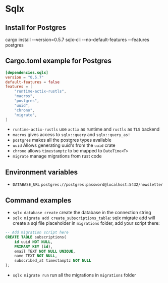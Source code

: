 # Sqlx
## Install for Postgres
cargo install --version=0.5.7 sqlx-cli --no-default-features --features postgres

## Cargo.toml example for Postgres
```toml
[dependencies.sqlx]
version = "0.5.7"
default-features = false
features = [
	"runtime-actix-rustls",
	"macros",
	"postgres",
	"uuid",
	"chrono",
	"migrate",
]
```

- `runtime-actix-rustls` use `actix` as runtime and `rustls` as `TLS` backend
- `macros` gives access to `sqlx::query` and `sqlx::query_as!`
- `postgres` makes all the postgres types available
- `uuid` Allows generating uuid's from the `uuid` crate
- `chrono` allows `timestamptz` to be mapped to `DateTime<T>`
- `migrate` manage migrations from rust code

## Environment variables
- `DATABASE_URL` `postgres://postgres:password@localhost:5432/newsletter`

## Command examples
- `sqlx database create` create the database in the connection string
- `sqlx migrate add create_subscriptions_table`:
sqlx migrate add will create a sql file placeholder in `migrations` folder, add your script there:
```sql
-- Add migration script here
CREATE TABLE subscriptions(
	id uuid NOT NULL,
	PRIMARY KEY (id),
	email TEXT NOT NULL UNIQUE,
	name TEXT NOT NULL,
	subscribed_at timestamptz NOT NULL
);
```
- `sqlx migrate run` run all the migrations in `migrations` folder
